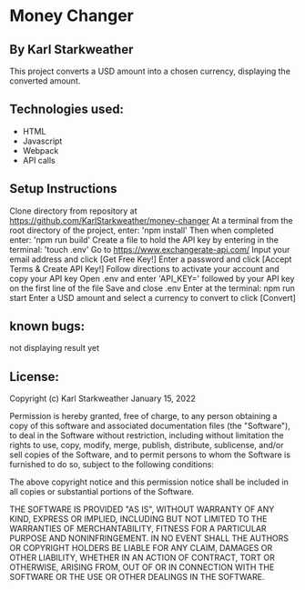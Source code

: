 # Money Changer

## By Karl Starkweather
This project converts a USD amount into a chosen currency, displaying the converted amount.

## Technologies used:
* HTML
* Javascript
* Webpack
* API calls

## Setup Instructions
Clone directory from repository at https://github.com/KarlStarkweather/money-changer
At a terminal from the root directory of the project, enter:
'npm install'
Then when completed enter:
'npm run build'
Create a file to hold the API key by entering in the terminal:
'touch .env'
Go to https://www.exchangerate-api.com/
Input your email address and click [Get Free Key!]
Enter a password and click [Accept Terms & Create API Key!]
Follow directions to activate your account and copy your API key
Open .env and enter 'API_KEY=' followed by your API key on the first line of the file
Save and close .env
Enter at the terminal:
npm run start
Enter a USD amount and select a currency to convert to
click [Convert]

## known bugs:
not displaying result yet

## License:
Copyright (c) Karl Starkweather January 15, 2022

Permission is hereby granted, free of charge, to any person obtaining a copy of this software and associated documentation files (the "Software"), to deal in the Software without restriction, including without limitation the rights to use, copy, modify, merge, publish, distribute, sublicense, and/or sell copies of the Software, and to permit persons to whom the Software is furnished to do so, subject to the following conditions:

The above copyright notice and this permission notice shall be included in all copies or substantial portions of the Software.

THE SOFTWARE IS PROVIDED "AS IS", WITHOUT WARRANTY OF ANY KIND, EXPRESS OR IMPLIED, INCLUDING BUT NOT LIMITED TO THE WARRANTIES OF MERCHANTABILITY, FITNESS FOR A PARTICULAR PURPOSE AND NONINFRINGEMENT. IN NO EVENT SHALL THE AUTHORS OR COPYRIGHT HOLDERS BE LIABLE FOR ANY CLAIM, DAMAGES OR OTHER LIABILITY, WHETHER IN AN ACTION OF CONTRACT, TORT OR OTHERWISE, ARISING FROM, OUT OF OR IN CONNECTION WITH THE SOFTWARE OR THE USE OR OTHER DEALINGS IN THE SOFTWARE.

